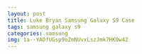 ```yaml
---
layout: post
title: Luke Bryan Samsung Galaxy S9 Case
tags: samsung galaxy s9
categories: samsung
img: 1a--YADfUGsp9oZmNUvxLszJmk7HK0w4Z
---
```

